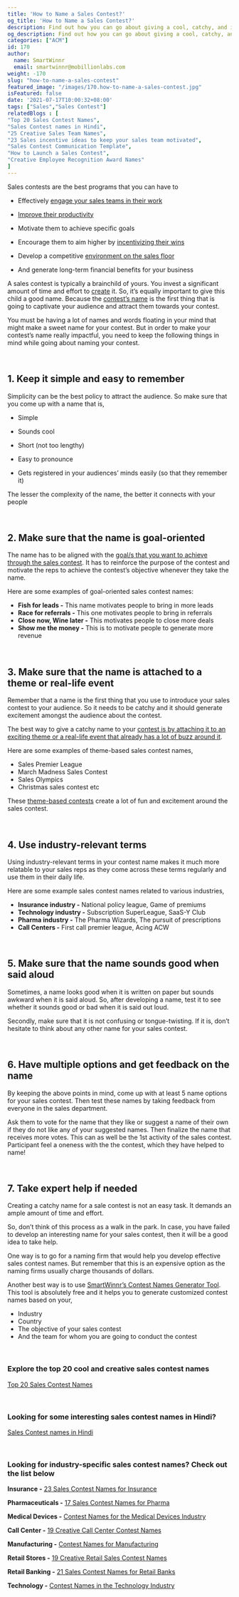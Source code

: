 ```yaml
---
title: 'How to Name a Sales Contest?'
og_title: 'How to Name a Sales Contest?'
description: Find out how you can go about giving a cool, catchy, and interesting name to your sales contest
og_description: Find out how you can go about giving a cool, catchy, and interesting name to your sales contest
categories: ["ACM"]
id: 170
author:
  name: SmartWinnr
  email: smartwinnr@mobillionlabs.com
weight: -170
slug: "how-to-name-a-sales-contest"
featured_image: "/images/170.how-to-name-a-sales-contest.jpg"
isFeatured: false
date: '2021-07-17T10:00:32+08:00'
tags: ["Sales","Sales Contest"]
relatedBlogs : [
"Top 20 Sales Contest Names",
"Sales Contest names in Hindi",
"25 Creative Sales Team Names",
"23 Sales incentive ideas to keep your sales team motivated",
"Sales Contest Communication Template",
"How to Launch a Sales Contest",
"Creative Employee Recognition Award Names"
]
---
```



Sales contests are the best programs that you can have to

-   Effectively [engage your sales teams in their work](https://www.smartwinnr.com/post/gamification-and-employee-engagement/)
    
-   [Improve their productivity](https://www.smartwinnr.com/solutions/improve-sales-productivity/)
    
-   Motivate them to achieve specific goals
    
-   Encourage them to aim higher by [incentivizing their wins](https://www.smartwinnr.com/post/sales-incentive-ideas-to-keep-your-sales-team-motivated/)
    
-   Develop a competitive [environment on the sales floor](https://www.smartwinnr.com/post/how-to-build-a-successful-sales-environment/)
    
-   And generate long-term financial benefits for your business
    

A sales contest is typically a brainchild of yours. You invest a significant amount of time and effort to [create](https://www.smartwinnr.com/post/design-sales-contest-for--new-product-launch/) it. So, it’s equally important to give this child a good name. Because the [contest’s name](https://www.smartwinnr.com/post/top-20-sales-contest-names/) is the first thing that is going to captivate your audience and attract them towards your contest.

You must be having a lot of names and words floating in your mind that might make a sweet name for your contest. But in order to make your contest’s name really impactful, you need to keep the following things in mind while going about naming your contest.


<br>

## **1. Keep it simple and easy to remember**
    

Simplicity can be the best policy to attract the audience. So make sure that you come up with a name that is,

-   Simple
    
-   Sounds cool
    
-   Short (not too lengthy)
    
-   Easy to pronounce
    
-   Gets registered in your audiences’ minds easily (so that they remember it)
    

  

The lesser the complexity of the name, the better it connects with your people

<br>

## **2. Make sure that the name is goal-oriented**
    

The name has to be aligned with the [goal/s that you want to achieve through the sales contest](https://www.smartwinnr.com/post/kpi-gamification-how-to-select-kpis/). It has to reinforce the purpose of the contest and motivate the reps to achieve the contest’s objective whenever they take the name.

  
<div class="ml_special_div_blog ml-margin-bottom10">
  <div class="ml_special_div_blog_content ml-margin-top10 ml-margin-bottom10">
   <p> Here are some examples of goal-oriented sales contest names:</p>
    <ul>
      <li> <b> Fish for leads -</b> This name motivates people to bring in more leads </li> 
      <li> <b>Race for referrals -</b> This one motivates people to bring in referrals </li>
      <li> <b>Close now, Wine later -</b> This motivates people to close more deals </li>
      <li> <b>Show me the money -</b> This is to motivate people to generate more revenue </li>
    </ul>
    </div>
</div>

<br>  

## **3. Make sure that the name is attached to a theme or real-life event**
    

Remember that a name is the first thing that you use to introduce your sales contest to your audience. So it needs to be catchy and it should generate excitement amongst the audience about the contest.

  

The best way to give a catchy name to your [contest is by attaching it to an exciting theme or a real-life event that already has a lot of buzz around it](https://www.smartwinnr.com/post/how-to-design-a-march-madness-contest-for-a-larger-team/).

  
<div class="ml_special_div_blog ml-margin-bottom10">
  <div class="ml_special_div_blog_content ml-margin-top10 ml-margin-bottom10">   
    <p>Here are some examples of theme-based sales contest names,</p>
    <ul>
        <li> Sales Premier League </li> 
        <li> March Madness Sales Contest </li>
        <li>  Sales Olympics </li>
        <li> Christmas sales contest etc </li>
    </ul>
    </div>
</div>

  

These [theme-based contests](https://www.smartwinnr.com/post/8-tips-to-create-your-sales-contests-around-march-madness/) create a lot of fun and excitement around the sales contest.


<br>

## **4. Use industry-relevant terms**
    

Using industry-relevant terms in your contest name makes it much more relatable to your sales reps as they come across these terms regularly and use them in their daily life.

  
<div class="ml_special_div_blog ml-margin-bottom10">
  <div class="ml_special_div_blog_content ml-margin-top10 ml-margin-bottom10">   
    <p>Here are some example sales contest names related to various industries,</p>
    <ul>
        <li> <b>Insurance industry -</b> National policy league, Game of premiums </li>
        <li> <b> Technology industry -</b> Subscription SuperLeague, SaaS-Y Club </li>
        <li><b> Pharma industry -</b> The Pharma Wizards, The pursuit of prescriptions </li>
        <li> <b> Call Centers -</b> First call premier league, Acing ACW </li>
    </ul>
    </div>
</div>

<br>  

## **5. Make sure that the name sounds good when said aloud**
    

Sometimes, a name looks good when it is written on paper but sounds awkward when it is said aloud. So, after developing a name, test it to see whether it sounds good or bad when it is said out loud.

Secondly, make sure that it is not confusing or tongue-twisting. If it is, don’t hesitate to think about any other name for your sales contest.

<br>

## **6. Have multiple options and get feedback on the name**
    

By keeping the above points in mind, come up with at least 5 name options for your sales contest. Then test these names by taking feedback from everyone in the sales department.

  

Ask them to vote for the name that they like or suggest a name of their own if they do not like any of your suggested names. Then finalize the name that receives more votes. This can as well be the 1st activity of the sales contest. Participant feel a oneness with the the contest, which they have helped to name!

<br>

## **7. Take expert help if needed**
    

Creating a catchy name for a sale contest is not an easy task. It demands an ample amount of time and effort.

So, don’t think of this process as a walk in the park. In case, you have failed to develop an interesting name for your sales contest, then it will be a good idea to take help.

One way is to go for a naming firm that would help you develop effective sales contest names. But remember that this is an expensive option as the naming firms usually charge thousands of dollars.

<div class="ml_special_div_blog ml-margin-bottom10">
  <div class="ml_special_div_blog_content ml-margin-top10 ml-margin-bottom10">   
      <p>Another best way is to use <a href="https://tools.smartwinnr.com/#/contest-names-generator" target="_blank">SmartWinnr’s Contest Names Generator Tool</a>. This tool is absolutely free and it helps you to generate customized contest names based on your,</p>
      <ul>
        <li> Industry </li>
        <li> Country </li>
        <li> The objective of your sales contest </li>
        <li> And the team for whom you are going to conduct the contest </li>
      </ul>
    </div>
</div>    

<br>

<h3><b>Explore the top 20 cool and creative sales contest names</b></h3>

[Top 20 Sales Contest Names](https://www.smartwinnr.com/post/top-20-sales-contest-names/)

<br>

### **Looking for some interesting sales contest names in Hindi?**

[Sales Contest names in Hindi](https://smartwinnr.com/post/sales-contest-names-in-hindi/)

<br>  

### **Looking for industry-specific sales contest names? Check out the list below**

  
**Insurance -** [23 Sales Contest Names for Insurance](https://smartwinnr.com/post/23-sales-contest-names-for-insurance)

**Pharmaceuticals -** [17 Sales Contest Names for Pharma](https://smartwinnr.com/post/17-sales-contest-names-for-pharma/)

**Medical Devices -** [Contest Names for the Medical Devices Industry](https://smartwinnr.com/post/contest-names-for-the-medical-devices-industry/)

**Call Center -** [19 Creative Call Center Contest Names](https://smartwinnr.com/post/19-creative-call-center-contest-names/)

**Manufacturing -** [Contest Names for Manufacturing](https://smartwinnr.com/post/contest-names-for-manufacturing/)

**Retail Stores -** [19 Creative Retail Sales Contest Names](https://smartwinnr.com/post/19-creative-retail-sales-contest-names/)

**Retail Banking -** [21 Sales Contest Names for Retail Banks](https://smartwinnr.com/post/21-sales-contest-names-for-retail-banks/)

**Technology -** [Contest Names in the Technology Industry](https://smartwinnr.com/post/contest-names-in-the-technology-industry/)